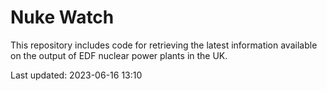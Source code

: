 # Nuke Watch

This repository includes code for retrieving the latest information available on the output of EDF nuclear power plants in the UK.

Last updated: 2023-06-16 13:10
